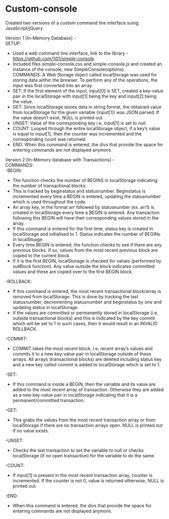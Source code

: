 # Custom-console

Created two versions of a custom command line interface suing JavaScript/jQuery

Version 1 [In-Memory Database] -\
SETUP:
-	Used a web command line interface, link to the library - https://github.com/1j01/simple-console.
-	Included files simple-console.css and simple-console.js and created an instance of the console, new SimpleConsole(options).\
COMMANDS:
A Web Storage object called localStorage was used for storing data within the browser.
To perform any of the operations, the input was first converted into an array.
-	SET: If the first element of the input, input[0] is SET, created a key-value pair in the localStorage with input[1] being the key and input[2] being the value.
-	GET: Since localStorage stores data in string format, the obtained value from localStorage for the given variable (input[1]) was JSON parsed. If the value doesn’t exist, NULL is printed out.
-	UNSET: Value of the corresponding key i.e, input[1] is set to null.
-	COUNT: Looped through the entire localStorage object, if a key’s value is equal to input[1], then the counter was incremented and the corresponding count was returned.
-	END: When this command is entered, the divs that provide the space for entering commands are not displayed anymore.

Version 2 [In-Memory database with Transactions] -\
COMMANDS:\
-BEGIN: 
 - The function checks the number of BEGINS in localStorage indicating the number of transactional blocks. 
 - This is tracked by beginstatus and statusnumber. Beginstatus is incremented every time a BEGIN is entered, updating the statusnumber which is used throughout the code.
 - An array key, in the format arr followed by statusnumber (ex. arr1) is created in localStorage every time a BEGIN is entered. Any transaction following this BEGIN will have their corresponding values stored in the array.
 - If this command is entered for the first time, status key is created in localStorage and initialised to 1. Status indicates the number of BEGINs in localStoage.
 -	Every time BEGIN is entered, the function checks to see if there are any previous blocks. If so, values from the most recent previous block are copied to the current block.
 -	If it is the first BEGIN, localStorage is checked for values (performed by outBlock function). Any value outside the block indicates committed values and these are copied over to the first BEGIN block.
 
-ROLLBACK:
 -	If this command is entered, the most recent transactional block/array is removed from localStorage. This is done by tracking the last statusnumber, decrementing statusnumber and beginstatus by one and updating status in localStorage.
 -	If the values are committed or permanently stored in localStorage (i.e, outside transactional blocks) and this is indicated by the key commit which will be set to 1 in such cases, then it would result in an INVALID ROLLBACK.

-COMMIT:
 -	COMMIT takes the most recent block, i.e, recent array’s values and commits it to a new key-value pair in localStorage outside of these arrays. All arrays (transactional blocks) are deleted including status key and a new key called commit is added to localStorage which is set to 1.

-SET:
 -	If this command is inside a BEGIN, then the variable and its value are added to the most recent array of transaction. Otherwise they are added as a new key-value pair in localStorage indicating that it is a permanent/committed transaction.

-GET:
 -	This grabs the values from the most recent transaction array or from localStorage if there are no transaction arrays open. NULL is printed out if no value exists.

-UNSET:
 -	Checks the last transaction to set the variable to null or checks localStorage (if no open transaction) for the variable to do the same.

-COUNT:
 -	If input[1] is present in the most recent transaction array, counter is incremented. If the counter is not 0, value is returned otherwise, NULL is printed out.

-END:
 -	When this command is entered, the divs that provide the space for entering commands are not displayed anymore.
